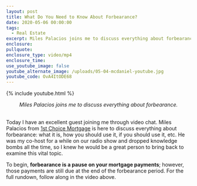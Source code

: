 ```yaml
---
layout: post
title: What Do You Need to Know About Forbearance?
date: 2020-05-06 00:00:00
tags:
  - Real Estate
excerpt: Miles Palacios joins me to discuss everything about forbearance.
enclosure:
pullquote:
enclosure_type: video/mp4
enclosure_time:
use_youtube_image: false
youtube_alternate_image: /uploads/05-04-mcdaniel-youtube.jpg
youtube_code: OvA4ItODE68
---
```


{% include youtube.html %}

<center><em>Miles Palacios joins me to discuss everything about forbearance.</em></center>

<br>Today I have an excellent guest joining me through video chat. Miles Palacios from <u><a target="_blank" href="https://www.fcmcalifornia.com/">1st Choice Mortgage</a></u> is here to discuss everything about forbearance: what it is, how you should use it, if you should use it, etc. He was my co-host for a while on our radio show and dropped knowledge bombs all the time, so I knew he would be a great person to bring back to examine this vital topic.

To begin, **forbearance is a pause on your mortgage payments**; however, those payments are still due at the end of the forbearance period. For the full rundown, follow along in the video above.